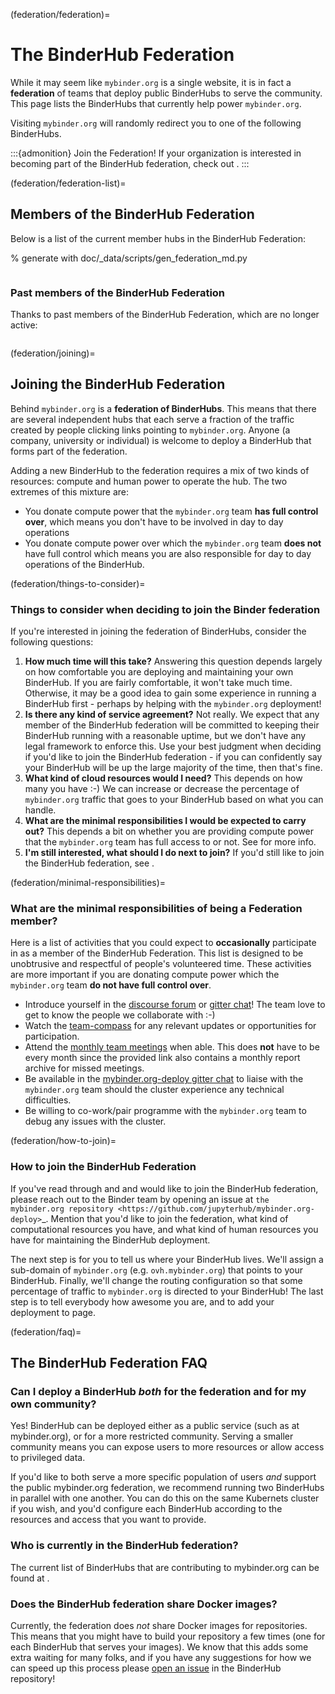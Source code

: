 (federation/federation)=
# The BinderHub Federation

While it may seem like `mybinder.org` is a single website, it is
in fact a **federation** of teams that deploy public BinderHubs to serve
the community. This page lists the BinderHubs that currently help
power `mybinder.org`.

Visiting `mybinder.org` will randomly redirect you to one
of the following BinderHubs.

:::{admonition} Join the Federation!
If your organization is interested in becoming part of the BinderHub
federation, check out [](federation/joining).
:::

(federation/federation-list)=
## Members of the BinderHub Federation

Below is a list of the current member hubs in the BinderHub Federation:

% generate with doc/_data/scripts/gen_federation_md.py
```{include} /_data/snippets/federation_md.txt
```

### Past members of the BinderHub Federation

Thanks to past members of the BinderHub Federation, which are no longer active:

```{include} /_data/snippets/federation_past_md.txt
```


(federation/joining)=
## Joining the BinderHub Federation

Behind `mybinder.org` is a **federation of BinderHubs**. This means that there
are several independent hubs that each serve a fraction of the traffic
created by people clicking links pointing to `mybinder.org`. Anyone
(a company, university or individual) is welcome to deploy a BinderHub
that forms part of the federation.

Adding a new BinderHub to the federation requires a mix of two kinds of
resources: compute and human power to operate the hub. The two extremes
of this mixture are:

* You donate compute power that the `mybinder.org` team
  **has full control over**, which means you don't have to be involved in day to
  day operations
* You donate compute power over which the `mybinder.org` team **does not**
  have full control which means you are also responsible for day to day
  operations of the BinderHub.

(federation/things-to-consider)=
### Things to consider when deciding to join the Binder federation


If you're interested in joining the federation of BinderHubs, consider the
following questions:

1. **How much time will this take?** Answering this question depends largely
   on how comfortable you are deploying and maintaining your own BinderHub.
   If you are fairly comfortable, it won't take much time. Otherwise, it may
   be a good idea to gain some experience in running a BinderHub first -
   perhaps by helping with the `mybinder.org` deployment!
2. **Is there any kind of service agreement?** Not really. We expect that
   any member of the BinderHub federation will be committed to keeping their
   BinderHub running with a reasonable uptime, but we don't have any legal
   framework to enforce this. Use your best judgment when deciding if you'd
   like to join the BinderHub federation - if you can confidently say your
   BinderHub will be up the large majority of the time, then that's fine.
3. **What kind of cloud resources would I need?** This depends on how many
   you have :-)  We can increase or decrease the percentage of `mybinder.org`
   traffic that goes to your BinderHub based on what you can handle.
3. **What are the minimal responsibilities I would be expected to carry out?**
   This depends a bit on whether you are providing compute power that the
   `mybinder.org` team has full access to or not. See [](federation/minimal-responsibilities) for more info.
4. **I'm still interested, what should I do next to join?** If you'd still
   like to join the BinderHub federation, see [](federation/how-to-join).

(federation/minimal-responsibilities)=
### What are the minimal responsibilities of being a Federation member?

Here is a list of activities that you could expect to **occasionally** participate
in as a member of the BinderHub Federation. This list is designed to be unobtrusive
and respectful of people's volunteered time. These activities are more important
if you are donating compute power which the `mybinder.org` team
**do not have full control over**.

- Introduce yourself in the
  [discourse forum](https://discourse.jupyter.org/t/introduce-yourself/17) or
  [gitter chat](https://gitter.im/jupyterhub/mybinder.org-deploy)! The team love
  to get to know the people we collaborate with :-)
- Watch the [team-compass](https://github.com/jupyterhub/team-compass) for any
  relevant updates or opportunities for participation.
- Attend the [monthly team meetings](https://jupyterhub-team-compass.readthedocs.io/en/latest/meetings.html)
  when able. This does **not** have to be every month since the provided link
  also contains a monthly report archive for missed meetings.
- Be available in the [mybinder.org-deploy gitter chat](https://gitter.im/jupyterhub/mybinder.org-deploy)
  to liaise with the `mybinder.org` team should the cluster experience any
  technical difficulties.
- Be willing to co-work/pair programme with the `mybinder.org` team to debug any
  issues with the cluster.

(federation/how-to-join)=
### How to join the BinderHub Federation

If you've read through [](federation/things-to-consider) and [](federation/minimal-responsibilities) and would
like to join the BinderHub federation, please reach out to the
Binder team by opening an issue at `the mybinder.org repository <https://github.com/jupyterhub/mybinder.org-deploy>`_.
Mention that you'd like to join the federation, what kind of computational
resources you have, and what kind of human resources you have for maintaining
the BinderHub deployment.

The next step is for you to tell us where your BinderHub lives. We'll assign
a sub-domain of `mybinder.org` (e.g. ``ovh.mybinder.org``) that points to
your BinderHub. Finally, we'll change the routing configuration so that
some percentage of traffic to `mybinder.org` is directed to your BinderHub!
The last step is to tell everybody how awesome you are, and to add your
deployment to [](federation/federation-list) page.

(federation/faq)=
## The BinderHub Federation FAQ

### Can I deploy a BinderHub *both* for the federation and for my own community?

Yes! BinderHub can be deployed either as a public service (such as at mybinder.org),
or for a more restricted community. Serving a smaller community means you can
expose users to more resources or allow access to privileged data.

If you'd like to both serve a more specific population of users *and* support the
public mybinder.org federation, we recommend running two BinderHubs in parallel
with one another. You can do this on the same Kubernets cluster if you wish, and
you'd configure each BinderHub according to the resources and access that you
want to provide.

### Who is currently in the BinderHub federation?

The current list of BinderHubs that are contributing to mybinder.org can be
found at [](federation/federation-list).

### Does the BinderHub federation share Docker images?

Currently, the federation does *not* share Docker images for repositories.
This means that you might have to build your repository a few times (one for
each BinderHub that serves your images). We know that this adds some extra
waiting for many folks, and if you have any suggestions for how we can speed
up this process please [open an issue](https://github.com/jupyterhub/binderhub)
in the BinderHub repository!
